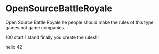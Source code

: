 # OpenSourceBattleRoyale
Open Source Battle Royale
he people should make the rules of this type games not game companies.

100 start 1 stand finally you create the rules!!!


hello 42
